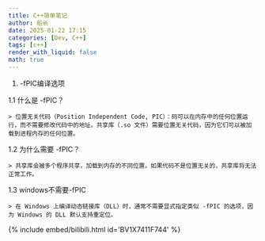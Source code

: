 ```yaml
---
title: C++简单笔记
author: 船长
date: 2025-01-22 17:15
categories: [Dev, C++]
tags: [c++]
render_with_liquid: false
math: true
---
```


1. -fPIC编译选项


1.1 什么是 -fPIC？

    > 位置无关代码（Position Independent Code, PIC）：码可以在内存中的任何位置运行，而不需要修改代码中的地址。共享库（.so 文件）需要位置无关代码，因为它们可以被加载到进程内存的任何位置。

1.2 为什么需要 -fPIC？

    > 共享库会被多个程序共享，加载到内存的不同位置。如果代码不是位置无关的，共享库将无法正常工作。

1.3 windows不需要-fPIC

    > 在 Windows 上编译动态链接库（DLL）时，通常不需要显式指定类似 -fPIC 的选项，因为 Windows 的 DLL 默认支持重定位。




{% include embed/bilibili.html id='BV1X7411F744' %}